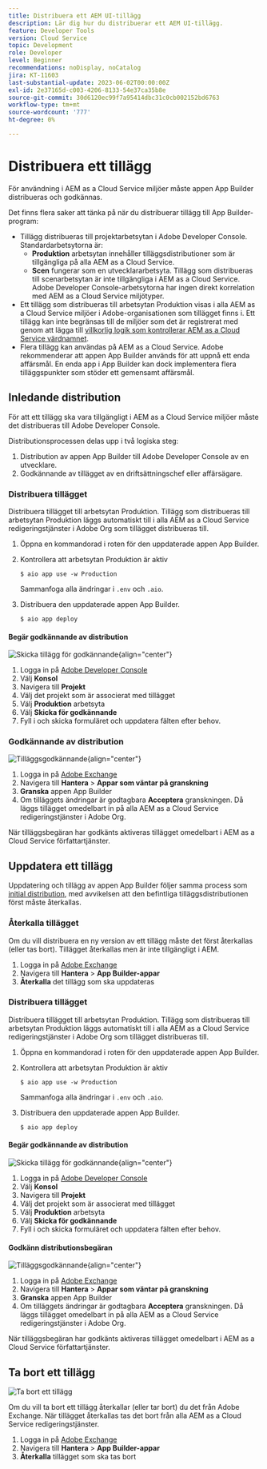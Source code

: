 ```yaml
---
title: Distribuera ett AEM UI-tillägg
description: Lär dig hur du distribuerar ett AEM UI-tillägg.
feature: Developer Tools
version: Cloud Service
topic: Development
role: Developer
level: Beginner
recommendations: noDisplay, noCatalog
jira: KT-11603
last-substantial-update: 2023-06-02T00:00:00Z
exl-id: 2e37165d-c003-4206-8133-54e37ca35b8e
source-git-commit: 30d6120ec99f7a95414dbc31c0cb002152bd6763
workflow-type: tm+mt
source-wordcount: '777'
ht-degree: 0%

---
```


# Distribuera ett tillägg

För användning i AEM as a Cloud Service miljöer måste appen App Builder distribueras och godkännas.

Det finns flera saker att tänka på när du distribuerar tillägg till App Builder-program:

+ Tillägg distribueras till projektarbetsytan i Adobe Developer Console. Standardarbetsytorna är:
   + __Produktion__ arbetsytan innehåller tilläggsdistributioner som är tillgängliga på alla AEM as a Cloud Service.
   + __Scen__ fungerar som en utvecklararbetsyta. Tillägg som distribueras till scenarbetsytan är inte tillgängliga i AEM as a Cloud Service.
Adobe Developer Console-arbetsytorna har ingen direkt korrelation med AEM as a Cloud Service miljötyper.
+ Ett tillägg som distribueras till arbetsytan Produktion visas i alla AEM as a Cloud Service miljöer i Adobe-organisationen som tillägget finns i.
Ett tillägg kan inte begränsas till de miljöer som det är registrerat med genom att lägga till [villkorlig logik som kontrollerar AEM as a Cloud Service värdnamnet](https://developer.adobe.com/uix/docs/guides/publication/#enabling-extension-only-on-specific-aem-environments).
+ Flera tillägg kan användas på AEM as a Cloud Service. Adobe rekommenderar att appen App Builder används för att uppnå ett enda affärsmål. En enda app i App Builder kan dock implementera flera tilläggspunkter som stöder ett gemensamt affärsmål.

## Inledande distribution

För att ett tillägg ska vara tillgängligt i AEM as a Cloud Service miljöer måste det distribueras till Adobe Developer Console.

Distributionsprocessen delas upp i två logiska steg:

1. Distribution av appen App Builder till Adobe Developer Console av en utvecklare.
1. Godkännande av tillägget av en driftsättningschef eller affärsägare.

### Distribuera tillägget

Distribuera tillägget till arbetsytan Produktion. Tillägg som distribueras till arbetsytan Produktion läggs automatiskt till i alla AEM as a Cloud Service redigeringstjänster i Adobe Org som tillägget distribueras till.

1. Öppna en kommandorad i roten för den uppdaterade appen App Builder.
1. Kontrollera att arbetsytan Produktion är aktiv

   ```shell
   $ aio app use -w Production
   ```

   Sammanfoga alla ändringar i `.env` och `.aio`.

1. Distribuera den uppdaterade appen App Builder.

   ```shell
   $ aio app deploy
   ```

#### Begär godkännande av distribution

![Skicka tillägg för godkännande](./assets/deploy/submit-for-approval.png){align="center"}

1. Logga in på [Adobe Developer Console](https://developer.adobe.com)
1. Välj __Konsol__
1. Navigera till __Projekt__
1. Välj det projekt som är associerat med tillägget
1. Välj __Produktion__ arbetsyta
1. Välj __Skicka för godkännande__
1. Fyll i och skicka formuläret och uppdatera fälten efter behov.

### Godkännande av distribution

![Tilläggsgodkännande](./assets/deploy/adobe-exchange.png){align="center"}

1. Logga in på [Adobe Exchange](https://exchange.adobe.com/)
1. Navigera till __Hantera__ > __Appar som väntar på granskning__
1. __Granska__ appen App Builder
1. Om tilläggets ändringar är godtagbara __Acceptera__ granskningen. Då läggs tillägget omedelbart in på alla AEM as a Cloud Service redigeringstjänster i Adobe Org.

När tilläggsbegäran har godkänts aktiveras tillägget omedelbart i AEM as a Cloud Service författartjänster.

## Uppdatera ett tillägg

Uppdatering och tillägg av appen App Builder följer samma process som [initial distribution](#initial-deployment), med avvikelsen att den befintliga tilläggsdistributionen först måste återkallas.

### Återkalla tillägget

Om du vill distribuera en ny version av ett tillägg måste det först återkallas (eller tas bort). Tillägget återkallas men är inte tillgängligt i AEM.

1. Logga in på [Adobe Exchange](https://exchange.adobe.com/)
1. Navigera till __Hantera__ > __App Builder-appar__
1. __Återkalla__ det tillägg som ska uppdateras

### Distribuera tillägget

Distribuera tillägget till arbetsytan Produktion. Tillägg som distribueras till arbetsytan Produktion läggs automatiskt till i alla AEM as a Cloud Service redigeringstjänster i Adobe Org som tillägget distribueras till.

1. Öppna en kommandorad i roten för den uppdaterade appen App Builder.
1. Kontrollera att arbetsytan Produktion är aktiv

   ```shell
   $ aio app use -w Production
   ```

   Sammanfoga alla ändringar i `.env` och `.aio`.

1. Distribuera den uppdaterade appen App Builder.

   ```shell
   $ aio app deploy
   ```

#### Begär godkännande av distribution

![Skicka tillägg för godkännande](./assets/deploy/submit-for-approval.png){align="center"}

1. Logga in på [Adobe Developer Console](https://developer.adobe.com)
1. Välj __Konsol__
1. Navigera till __Projekt__
1. Välj det projekt som är associerat med tillägget
1. Välj __Produktion__ arbetsyta
1. Välj __Skicka för godkännande__
1. Fyll i och skicka formuläret och uppdatera fälten efter behov.

#### Godkänn distributionsbegäran

![Tilläggsgodkännande](./assets/deploy/adobe-exchange.png){align="center"}

1. Logga in på [Adobe Exchange](https://exchange.adobe.com/)
1. Navigera till __Hantera__ > __Appar som väntar på granskning__
1. __Granska__ appen App Builder
1. Om tilläggets ändringar är godtagbara __Acceptera__ granskningen. Då läggs tillägget omedelbart in på alla AEM as a Cloud Service redigeringstjänster i Adobe Org.

När tilläggsbegäran har godkänts aktiveras tillägget omedelbart i AEM as a Cloud Service författartjänster.

## Ta bort ett tillägg

![Ta bort ett tillägg](./assets/deploy/revoke.png)

Om du vill ta bort ett tillägg återkallar (eller tar bort) du det från Adobe Exchange. När tillägget återkallas tas det bort från alla AEM as a Cloud Service redigeringstjänster.

1. Logga in på [Adobe Exchange](https://exchange.adobe.com/)
1. Navigera till __Hantera__ > __App Builder-appar__
1. __Återkalla__ tillägget som ska tas bort
